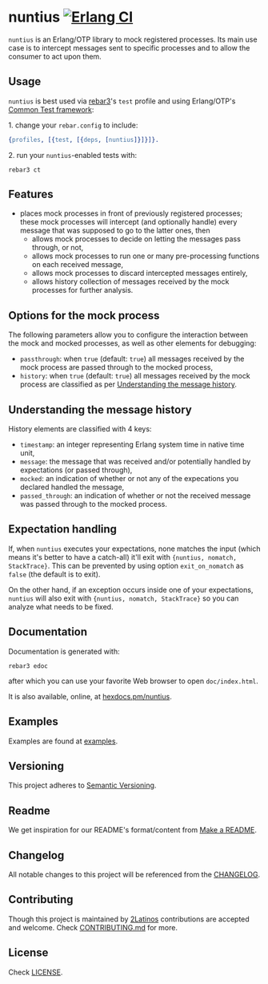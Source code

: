 # nuntius [![Erlang CI][ci-img]][ci]

[ci]: https://github.com/2Latinos/nuntius
[ci-img]: https://github.com/2Latinos/nuntius/actions/workflows/erlang.yml/badge.svg

`nuntius` is an Erlang/OTP library to mock registered processes. Its main use case is to intercept
messages sent to specific processes and to allow the consumer to act upon them.

## Usage

`nuntius` is best used via [rebar3](https://rebar3.org/)'s `test` profile and using Erlang/OTP's
[Common Test framework](https://www.erlang.org/doc/man/common_test.html):

1\. change your `rebar.config` to include:

```erlang
{profiles, [{test, [{deps, [nuntius]}]}]}.
```

2\. run your `nuntius`-enabled tests with:

```shell
rebar3 ct
```

## Features

* places mock processes in front of previously registered processes; these mock processes will
intercept (and optionally handle) every message that was supposed to go to the latter ones, then
  * allows mock processes to decide on letting the messages pass through, or not,
  * allows mock processes to run one or many pre-processing functions on each received message,
  * allows mock processes to discard intercepted messages entirely,
  * allows history collection of messages received by the mock processes for further analysis.

## Options for the mock process

The following parameters allow you to configure the interaction between the mock and mocked
processes, as well as other elements for debugging:

* `passthrough`: when `true` (default: `true`) all messages received by the mock process are
passed through to the mocked process,
* `history`: when `true` (default: `true`) all messages received by the mock process are
classified as per [Understanding the message history](#understanding-the-message-history).

## Understanding the message history

History elements are classified with 4 keys:

* `timestamp`: an integer representing Erlang system time in native time unit,
* `message`: the message that was received and/or potentially handled by expectations
(or passed through),
* `mocked`: an indication of whether or not any of the expecations you declared handled
the message,
* `passed_through`: an indication of whether or not the received message was passed through to
the mocked process.

## Expectation handling

If, when `nuntius` executes your expectations, none matches the input (which means it's better
to have a catch-all) it'll exit with `{nuntius, nomatch, StackTrace}`. This can be prevented by
using option `exit_on_nomatch` as `false` (the default is to exit).

On the other hand, if an exception occurs inside one of your expectations, `nuntius` will
also exit with `{nuntius, nomatch, StackTrace}` so you can analyze what needs to be fixed.

## Documentation

Documentation is generated with:

```shell
rebar3 edoc
```

after which you can use your favorite Web browser to open `doc/index.html`.

It is also available, online, at [hexdocs.pm/nuntius](https://hexdocs.pm/nuntius/).

## Examples

Examples are found at [examples](examples).

## Versioning

This project adheres to [Semantic Versioning](https://semver.org/spec/v2.0.0.html).

## Readme

We get inspiration for our README's format/content from
[Make a README](https://www.makeareadme.com/).

## Changelog

All notable changes to this project will be referenced from the [CHANGELOG](CHANGELOG.md).

## Contributing

Though this project is maintained by [2Latinos](https://github.com/2Latinos) contributions are
accepted and welcome. Check [CONTRIBUTING.md](CONTRIBUTING.md) for more.

## License

Check [LICENSE](LICENSE).
